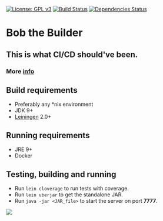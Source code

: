 [![License: GPL v3](https://img.shields.io/badge/license-GPL%20v3-blue.svg)](http://www.gnu.org/licenses/gpl-3.0)
[![Build Status](https://travis-ci.org/bob-cd/bob.svg?branch=master)](https://travis-ci.org/bob-cd/bob)
[![Dependencies Status](https://versions.deps.co/bob-cd/bob/status.png)](https://versions.deps.co/bob-cd/bob)

# Bob the Builder

## This is what CI/CD should've been.

### More [info](https://github.com/bob-cd/bob/blob/master/RATIONALE.md)

## Build requirements
- Preferably any *nix environment
- JDK 9+
- [Leiningen](https://leiningen.org/) 2.0+

## Running requirements
- JRE 9+
- Docker

## Testing, building and running
- Run `lein cloverage` to run tests with coverage.
- Run `lein uberjar` to get the standalone JAR.
- Run `java -jar <JAR_file>` to start the server on port **7777**.

![](https://raw.githubusercontent.com/bob-cd/bob/master/resources/bob_cc.png)
